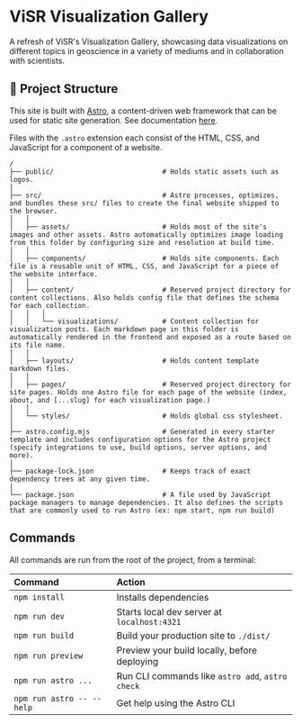 # ViSR Visualization Gallery

A refresh of ViSR's Visualization Gallery, showcasing data visualizations on different topics in geoscience in a variety of mediums and in collaboration with scientists.

## 🚀 Project Structure

This site is built with [Astro](https://astro.build/), a content-driven web framework that can be used for static site generation. See documentation [here](https://docs.astro.build).  

Files with the `.astro` extension each consist of the HTML, CSS, and JavaScript for a component of a website.

```text
/
├── public/                           # Holds static assets such as logos.
│
├── src/                              # Astro processes, optimizes, and bundles these src/ files to create the final website shipped to the browser.
│   │
│   ├── assets/                       # Holds most of the site's images and other assets. Astro automatically optimizes image loading from this folder by configuring size and resolution at build time.
│   │
│   ├── components/                   # Holds site components. Each file is a reusable unit of HTML, CSS, and JavaScript for a piece of the website interface.
│   │
│   ├── content/                      # Reserved project directory for content collections. Also holds config file that defines the schema for each collection.
│   │   │
│   │   └── visualizations/           # Content collection for visualization posts. Each markdown page in this folder is automatically rendered in the frontend and exposed as a route based on its file name.
│   │
│   ├── layouts/                      # Holds content template markdown files.
│   │
│   ├── pages/                        # Reserved project directory for site pages. Holds one Astro file for each page of the website (index, about, and [...slug] for each visualization page.)
│   │
│   └── styles/                       # Holds global css stylesheet.
│
├── astro.config.mjs                  # Generated in every starter template and includes configuration options for the Astro project (specify integrations to use, build options, server options, and more).
│
├── package-lock.json                 # Keeps track of exact dependency trees at any given time.
│
└── package.json                      # A file used by JavaScript package managers to manage dependencies. It also defines the scripts that are commonly used to run Astro (ex: npm start, npm run build)
```

## Commands

All commands are run from the root of the project, from a terminal:

| Command                   | Action                                           |
| :------------------------ | :----------------------------------------------- |
| `npm install`             | Installs dependencies                            |
| `npm run dev`             | Starts local dev server at `localhost:4321`      |
| `npm run build`           | Build your production site to `./dist/`          |
| `npm run preview`         | Preview your build locally, before deploying     |
| `npm run astro ...`       | Run CLI commands like `astro add`, `astro check` |
| `npm run astro -- --help` | Get help using the Astro CLI                     |
